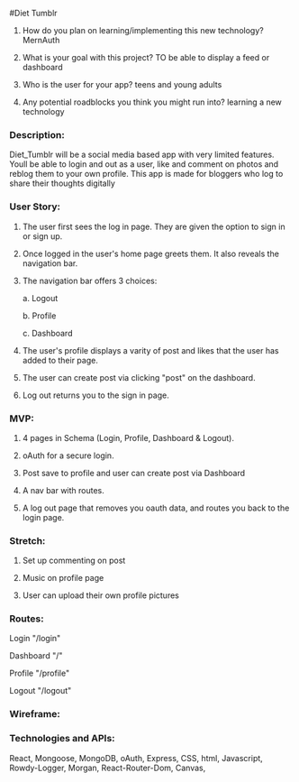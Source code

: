 #Diet Tumblr 
1. How do you plan on learning/implementing this new technology?
 MernAuth

2. What is your goal with this project?
TO be able to display a feed or dashboard

3. Who is the user for your app?
teens and young adults
4. Any potential roadblocks you think you might run into?
learning a new technology


### Description:
Diet_Tumblr will be a social media based app with very limited features. Youll be able to login and out as a user, like and comment on photos and reblog them to your own profile. This app is made for bloggers who log to share their thoughts digitally 

### User Story:

1.  The user first sees the log in page. They are given the option to sign in or sign up.

2.  Once logged in the user's home page greets them. It also reveals the navigation bar.

3.  The navigation bar offers 3 choices:

    a. Logout

    b. Profile

    c. Dashboard

4.  The user's profile displays a varity of post and likes that the user has added to their page.

5.  The user can create post via clicking "post" on the dashboard.

6.  Log out returns you to the sign in page.

### MVP:

1. 4 pages in Schema (Login, Profile, Dashboard & Logout).

2. oAuth for a secure login.

3. Post save to profile and user can create post via Dashboard

4. A nav bar with routes.

5. A log out page that removes you oauth data, and routes you back to the login page.

### Stretch:

1. Set up commenting on post

2. Music on profile page

3. User can upload their own profile pictures

### Routes:

Login "/login"

Dashboard "/"

Profile "/profile"

Logout "/logout"

### Wireframe:



### Technologies and APIs:

React, Mongoose, MongoDB, oAuth, Express, CSS, html, Javascript, Rowdy-Logger, Morgan, React-Router-Dom, Canvas,
